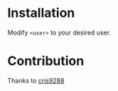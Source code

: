# Installation

Modify `<user>` to your desired user.

# Contribution

Thanks to [cris9288](https://bbs.archlinux.org/viewtopic.php?pid=1377247#p1377247)

